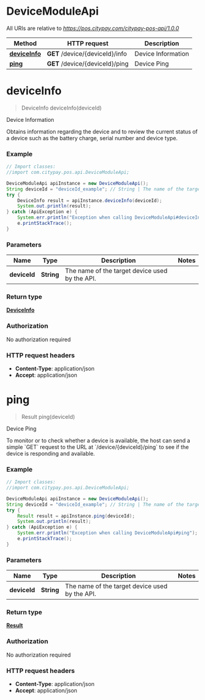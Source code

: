 # DeviceModuleApi

All URIs are relative to *https://pos.citypay.com/citypay-pos-api/1.0.0*

Method | HTTP request | Description
------------- | ------------- | -------------
[**deviceInfo**](DeviceModuleApi.md#deviceInfo) | **GET** /device/{deviceId}/info | Device Information
[**ping**](DeviceModuleApi.md#ping) | **GET** /device/{deviceId}/ping | Device Ping


<a name="deviceInfo"></a>
# **deviceInfo**
> DeviceInfo deviceInfo(deviceId)

Device Information

Obtains information regarding the device and to review the current status of a device such as the battery charge, serial number and device type. 

### Example
```java
// Import classes:
//import com.citypay.pos.api.DeviceModuleApi;

DeviceModuleApi apiInstance = new DeviceModuleApi();
String deviceId = "deviceId_example"; // String | The name of the target device used by the API.
try {
    DeviceInfo result = apiInstance.deviceInfo(deviceId);
    System.out.println(result);
} catch (ApiException e) {
    System.err.println("Exception when calling DeviceModuleApi#deviceInfo");
    e.printStackTrace();
}
```

### Parameters

Name | Type | Description  | Notes
------------- | ------------- | ------------- | -------------
 **deviceId** | **String**| The name of the target device used by the API. |

### Return type

[**DeviceInfo**](DeviceInfo.md)

### Authorization

No authorization required

### HTTP request headers

 - **Content-Type**: application/json
 - **Accept**: application/json

<a name="ping"></a>
# **ping**
> Result ping(deviceId)

Device Ping

To monitor or to check whether a device is available, the host can send a simple &#x60;GET&#x60; request to the URL at &#x60;/device/{deviceId}/ping&#x60; to see if the device is responding and available. 

### Example
```java
// Import classes:
//import com.citypay.pos.api.DeviceModuleApi;

DeviceModuleApi apiInstance = new DeviceModuleApi();
String deviceId = "deviceId_example"; // String | The name of the target device used by the API.
try {
    Result result = apiInstance.ping(deviceId);
    System.out.println(result);
} catch (ApiException e) {
    System.err.println("Exception when calling DeviceModuleApi#ping");
    e.printStackTrace();
}
```

### Parameters

Name | Type | Description  | Notes
------------- | ------------- | ------------- | -------------
 **deviceId** | **String**| The name of the target device used by the API. |

### Return type

[**Result**](Result.md)

### Authorization

No authorization required

### HTTP request headers

 - **Content-Type**: application/json
 - **Accept**: application/json

